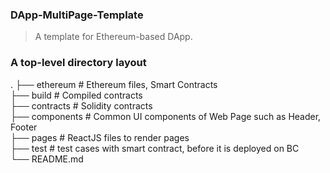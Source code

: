 ### DApp-MultiPage-Template ###
>A template for Ethereum-based  DApp.

### A  top-level directory layout
   .
   ├── ethereum        # Ethereum files, Smart Contracts  
        ├── build      # Compiled contracts   
        ├── contracts  # Solidity contracts  
   ├── components      # Common UI components of Web Page such as Header, Footer              
   ├── pages           # ReactJS files to render pages  
   ├── test            # test cases with smart contract, before it is deployed on BC                            
   └── README.md  
